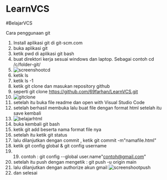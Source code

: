 # LearnVCS
#BelajarVCS

Cara penggunaan git 
1. Install aplikasi git di git-scm.com
2. buka aplikasi git
3. ketik pwd di aplikasi git bash
4. buat direktori kerja sesuai windows dan laptop. Sebagai contoh cd /c/folder-git/
5. ![screenshootcd](https://user-images.githubusercontent.com/92661820/138033613-92bc37ad-b945-490e-a595-ed70ed67f710.png)
6. ketik ls
7. ketik ls -1
8. ketik git clone dan masukan repository github 
9. seperti git clone https://github.com/69farhan/LearnVCS.git
10. ![gitclone](https://user-images.githubusercontent.com/92661820/138031960-1c6ebd23-ab8d-4529-a52c-a5d80f890dee.png)
11. setelah itu buka file readme dan open with Visual Studio Code
12. setelah berhasil membuka lalu buat file dengan format html setelah itu save kembali 
13. ![belajarhtml](https://user-images.githubusercontent.com/92661820/138032166-344aba5f-d16a-4145-b55e-2765ef83f676.png)
14. buka kembali git bash 
15. ketik git add beserta nama format file nya 
16. setelah itu ketik git status 
17. lalu dilanjutkan dengan commit , ketik git commit -m"namafile.html" 
18. ketik git config global & git config username 
19. 19. contoh : git config --global user.name"contoh@gmail.com"
20. setelah itu push dengan mengetik : git push -u origin main 
21. lalu dilanjutkan dengan authorize akun gmail ![screenshootpush](https://user-images.githubusercontent.com/92661820/138032222-71599ad7-9a48-4afe-9b24-6c3515f69463.png)
22. dan selesai 
